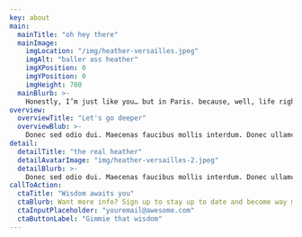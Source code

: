 ```yaml
---
key: about
main:
  mainTitle: "oh hey there"
  mainImage:
    imgLocation: "/img/heather-versailles.jpeg"
    imgAlt: "baller ass heather"
    imgXPosition: 0
    imgYPosition: 0
    imgHeight: 700
  mainBlurb: >-
    Honestly, I’m just like you… but in Paris. because, well, life right! I was put on this earth to guide, mentor, and enlighten people to approach life in a balanced manner, and to see themselves as a temple when external influences halt them from doing so. Whatever you’re going through, all be it relationship trouble, work angst, or clouded judgement, I’m here to listen, understand, and guide.
overview:
  overviewTitle: "Let's go deeper"
  overviewBlub: >-
    Donec sed odio dui. Maecenas faucibus mollis interdum. Donec ullamcorper nulla non metus auctor fringilla. Donec id elit non mi porta gravida at eget metus. Donec id elit non mi porta gravida at eget metus. Donec id elit non mi porta gravida at eget metus. Cras mattis consectetur purus sit amet fermentum.
detail:
  detailTitle: "the real heather"
  detailAvatarImage: "img/heather-versailles-2.jpeg"
  detailBlurb: >-
    Donec sed odio dui. Maecenas faucibus mollis interdum. Donec ullamcorper nulla non metus auctor fringilla. Donec id elit non mi porta gravida at eget metus. Donec id elit non mi porta gravida at eget metus. Donec id elit non mi porta gravida at eget metus. Cras mattis consectetur purus sit amet fermentum.
callToAction:
  ctaTitle: "Wisdom awaits you"
  ctaBlurb: Want more info? Sign up to stay up to date and become way more awesome in the process.
  ctaInputPlaceholder: "youremail@awesome.com"
  ctaButtonLabel: "Gimmie that wisdom"
---
```

